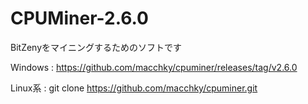 # CPUMiner-2.6.0
BitZenyをマイニングするためのソフトです

Windows : https://github.com/macchky/cpuminer/releases/tag/v2.6.0

Linux系 : git clone https://github.com/macchky/cpuminer.git

#
